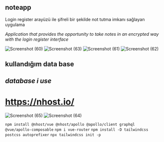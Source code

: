 ## noteapp
Login register arayüzü ile şifreli bir şekilde not tutma imkanı sağlayan uygulama

*Application that provides the opportunity to take notes in an encrypted way with the login register interface*

![Screenshot (60)](https://user-images.githubusercontent.com/76417507/207678323-7e8bf740-5b3e-4039-b0c5-712a1084ab3e.png)
![Screenshot (63)](https://user-images.githubusercontent.com/76417507/207678419-a6efe843-0b3b-43e5-bccc-ea807bebe98d.png)
![Screenshot (61)](https://user-images.githubusercontent.com/76417507/207678566-792fbf6a-4011-490d-ab27-6cbcbb4d65a0.png)
![Screenshot (62)](https://user-images.githubusercontent.com/76417507/207678703-295b5cab-eebc-4ab1-85d6-d1a06cec4a75.png)
## **kullandığım data base**

## *database i use*
# https://nhost.io/
![Screenshot (65)](https://user-images.githubusercontent.com/76417507/207678741-9ee22d57-e9fd-4669-847d-e69ac7c407b8.png)
![Screenshot (64)](https://user-images.githubusercontent.com/76417507/207678758-670fa136-f206-446b-b532-c6b72d76fd56.png)

`npm install @nhost/vue @nhost/apollo @apollo/client graphql @vue/apollo-composable`
`npm i vue-router`
`npm install -D tailwindcss postcss autoprefixer`
`npx tailwindcss init -p`
